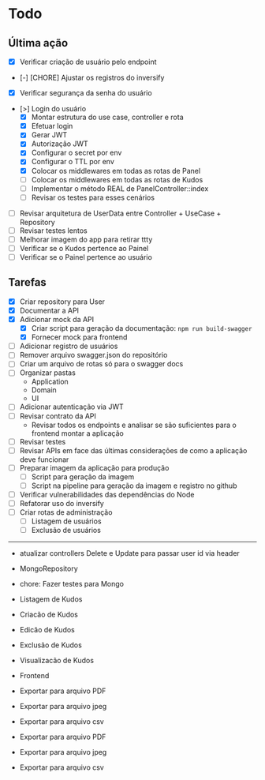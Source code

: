 # Todo

## Última ação

- [x] Verificar criação de usuário pelo endpoint
- [-] [CHORE] Ajustar os registros do inversify
- [x] Verificar segurança da senha do usuário
- [>] Login do usuário
    - [x] Montar estrutura do use case, controller e rota
    - [x] Efetuar login
    - [x] Gerar JWT
    - [x] Autorização JWT
    - [x] Configurar o secret por env
    - [x] Configurar o TTL por env
    - [x] Colocar os middlewares em todas as rotas de Panel
    - [ ] Colocar os middlewares em todas as rotas de Kudos
    - [ ] Implementar o método REAL de PanelController::index
    - [ ] Revisar os testes para esses cenários
- [ ] Revisar arquitetura de UserData entre Controller + UseCase + Repository
- [ ] Revisar testes lentos
- [ ] Melhorar imagem do app para retirar ttty
- [ ] Verificar se o Kudos pertence ao Painel
- [ ] Verificar se o Painel pertence ao usuário

## Tarefas

- [x] Criar repository para User
- [x] Documentar a API
- [x] Adicionar mock da API
    - [x] Criar script para geração da documentação: `npm run build-swagger`
    - [x] Fornecer mock para frontend
- [ ] Adicionar registro de usuários
- [ ] Remover arquivo swagger.json do repositório
- [ ] Criar um arquivo de rotas só para o swagger docs
- [ ] Organizar pastas
    - Application
    - Domain
    - UI
- [ ] Adicionar autenticação via JWT
- [ ] Revisar contrato da API
    - Revisar todos os endpoints e analisar se são suficientes para o frontend montar a aplicação
- [ ] Revisar testes
- [ ] Revisar APIs em face das últimas considerações de como a aplicação deve funcionar
- [ ] Preparar imagem da aplicação para produção
    - [ ] Script para geração da imagem
    - [ ] Script na pipeline para geração da imagem e registro no github
- [ ] Verificar vulnerabilidades das dependências do Node
- [ ] Refatorar uso do inversify
- [ ] Criar rotas de administração
    - [ ] Listagem de usuários
    - [ ] Exclusão de usuários

----

- atualizar controllers Delete e Update para passar user id via header

- MongoRepository

- chore: Fazer testes para Mongo

- Listagem de Kudos
- Criacão de Kudos
- Edicão de Kudos
- Exclusão de Kudos
- Visualizacão de Kudos

- Frontend

- Exportar para arquivo PDF
- Exportar para arquivo jpeg
- Exportar para arquivo csv

- Exportar para arquivo PDF
- Exportar para arquivo jpeg
- Exportar para arquivo csv
